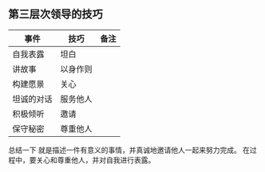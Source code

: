 ## 第三层次领导的技巧

|    事件    |   技巧   | 备注 |
| ---------- | -------- | ---- |
| 自我表露   | 坦白     |      |
| 讲故事     | 以身作则 |      |
| 构建愿景   | 关心     |      |
| 坦诚的对话 | 服务他人 |      |
| 积极倾听   | 邀请     |      |
| 保守秘密   | 尊重他人 |      |

总结一下 就是描述一件有意义的事情，并真诚地邀请他人一起来努力完成。 在过程中，要关心和尊重他人，并对自我进行表露。
